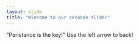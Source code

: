 ```yaml
---
layout: slide
title: "Wlecome to our seconde slide!"
---
```

"Peristance is the key!"
Use the left arrow to back!
